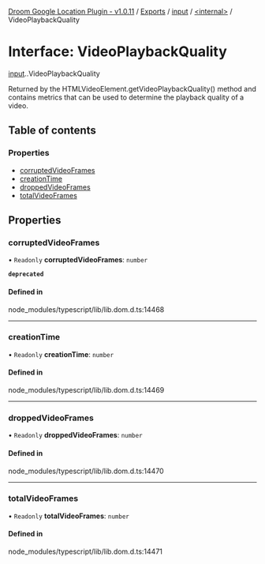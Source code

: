 [Droom Google Location Plugin - v1.0.11](../README.md) / [Exports](../modules.md) / [input](../modules/input.md) / [<internal\>](../modules/input._internal_.md) / VideoPlaybackQuality

# Interface: VideoPlaybackQuality

[input](../modules/input.md).[<internal>](../modules/input._internal_.md).VideoPlaybackQuality

Returned by the HTMLVideoElement.getVideoPlaybackQuality() method and contains metrics that can be used to determine the playback quality of a video.

## Table of contents

### Properties

- [corruptedVideoFrames](input._internal_.VideoPlaybackQuality.md#corruptedvideoframes)
- [creationTime](input._internal_.VideoPlaybackQuality.md#creationtime)
- [droppedVideoFrames](input._internal_.VideoPlaybackQuality.md#droppedvideoframes)
- [totalVideoFrames](input._internal_.VideoPlaybackQuality.md#totalvideoframes)

## Properties

### corruptedVideoFrames

• `Readonly` **corruptedVideoFrames**: `number`

**`deprecated`**

#### Defined in

node_modules/typescript/lib/lib.dom.d.ts:14468

___

### creationTime

• `Readonly` **creationTime**: `number`

#### Defined in

node_modules/typescript/lib/lib.dom.d.ts:14469

___

### droppedVideoFrames

• `Readonly` **droppedVideoFrames**: `number`

#### Defined in

node_modules/typescript/lib/lib.dom.d.ts:14470

___

### totalVideoFrames

• `Readonly` **totalVideoFrames**: `number`

#### Defined in

node_modules/typescript/lib/lib.dom.d.ts:14471
